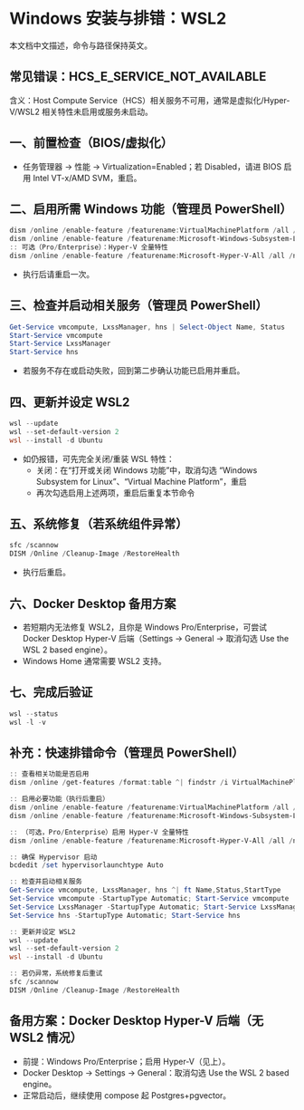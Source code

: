 ﻿# Windows 安装与排错：WSL2

本文档中文描述，命令与路径保持英文。

## 常见错误：HCS_E_SERVICE_NOT_AVAILABLE
含义：Host Compute Service（HCS）相关服务不可用，通常是虚拟化/Hyper-V/WSL2 相关特性未启用或服务未启动。

## 一、前置检查（BIOS/虚拟化）
- 任务管理器 → 性能 → Virtualization=Enabled；若 Disabled，请进 BIOS 启用 Intel VT-x/AMD SVM，重启。

## 二、启用所需 Windows 功能（管理员 PowerShell）
```powershell
dism /online /enable-feature /featurename:VirtualMachinePlatform /all /norestart
dism /online /enable-feature /featurename:Microsoft-Windows-Subsystem-Linux /all /norestart
:: 可选（Pro/Enterprise）：Hyper-V 全量特性
dism /online /enable-feature /featurename:Microsoft-Hyper-V-All /all /norestart
```
- 执行后请重启一次。

## 三、检查并启动相关服务（管理员 PowerShell）
```powershell
Get-Service vmcompute, LxssManager, hns | Select-Object Name, Status
Start-Service vmcompute
Start-Service LxssManager
Start-Service hns
```
- 若服务不存在或启动失败，回到第二步确认功能已启用并重启。

## 四、更新并设定 WSL2
```powershell
wsl --update
wsl --set-default-version 2
wsl --install -d Ubuntu
```
- 如仍报错，可先完全关闭/重装 WSL 特性：
  - 关闭：在“打开或关闭 Windows 功能”中，取消勾选 “Windows Subsystem for Linux”、“Virtual Machine Platform”，重启
  - 再次勾选启用上述两项，重启后重复本节命令

## 五、系统修复（若系统组件异常）
```powershell
sfc /scannow
DISM /Online /Cleanup-Image /RestoreHealth
```
- 执行后重启。

## 六、Docker Desktop 备用方案
- 若短期内无法修复 WSL2，且你是 Windows Pro/Enterprise，可尝试 Docker Desktop Hyper-V 后端（Settings → General → 取消勾选 Use the WSL 2 based engine）。
- Windows Home 通常需要 WSL2 支持。

## 七、完成后验证
```powershell
wsl --status
wsl -l -v
```

## 补充：快速排错命令（管理员 PowerShell）
```powershell
:: 查看相关功能是否启用
dism /online /get-features /format:table ^| findstr /i VirtualMachinePlatform Microsoft-Windows-Subsystem-Linux

:: 启用必要功能（执行后重启）
dism /online /enable-feature /featurename:VirtualMachinePlatform /all /norestart
dism /online /enable-feature /featurename:Microsoft-Windows-Subsystem-Linux /all /norestart

:: （可选，Pro/Enterprise）启用 Hyper-V 全量特性
dism /online /enable-feature /featurename:Microsoft-Hyper-V-All /all /norestart

:: 确保 Hypervisor 启动
bcdedit /set hypervisorlaunchtype Auto

:: 检查并启动相关服务
Get-Service vmcompute, LxssManager, hns ^| ft Name,Status,StartType
Set-Service vmcompute -StartupType Automatic; Start-Service vmcompute
Set-Service LxssManager -StartupType Automatic; Start-Service LxssManager
Set-Service hns -StartupType Automatic; Start-Service hns

:: 更新并设定 WSL2
wsl --update
wsl --set-default-version 2
wsl --install -d Ubuntu

:: 若仍异常，系统修复后重试
sfc /scannow
DISM /Online /Cleanup-Image /RestoreHealth
```

## 备用方案：Docker Desktop Hyper-V 后端（无 WSL2 情况）
- 前提：Windows Pro/Enterprise；启用 Hyper-V（见上）。
- Docker Desktop → Settings → General：取消勾选 Use the WSL 2 based engine。
- 正常启动后，继续使用 compose 起 Postgres+pgvector。
